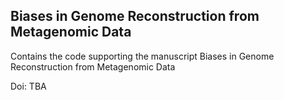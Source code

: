 ## Biases in Genome Reconstruction from Metagenomic Data
Contains the code supporting the manuscript Biases in Genome Reconstruction from Metagenomic Data

Doi: TBA


